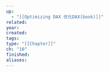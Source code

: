 ```yaml
---
up:
  - "[[Optimizing DAX 优化DAX(book)]]"
related: 
year: 
created: 
tags: 
type: "[[Chapter]]"
ch: "10"
finished: 
aliases:
---
```

